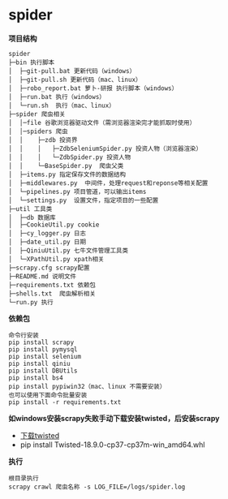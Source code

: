 # spider
**项目结构** 
```
spider
├─bin 执行脚本
│  ├─git-pull.bat 更新代码（windows）
│  ├─git-pull.sh 更新代码（mac、linux）
│  ├─robo_report.bat 萝卜-研报 执行脚本（windows）
│  ├─run.bat 执行（windows）
│  └─run.sh  执行（mac、linux）
├─spider 爬虫相关
│  │─file 谷歌浏览器驱动文件（需浏览器渲染完才能抓取时使用）
│  │─spiders 爬虫
│  │    ├─zdb 投资界
│  │    │   ├─ZdbSeleniumSpider.py 投资人物（浏览器渲染）
│  │    │   └─ZdbSpider.py 投资人物
│  │    └─BaseSpider.py  爬虫父类
│  ├─items.py 指定保存文件的数据结构
│  ├─middlewares.py  中间件，处理request和reponse等相关配置
│  └─pipelines.py 项目管道，可以输出items
│  └─settings.py  设置文件，指定项目的一些配置
├─util 工具类
│  ├─db 数据库
│  ├─CookieUtil.py cookie
│  ├─cy_logger.py 日志
│  ├─date_util.py 日期
│  ├─QiniuUtil.py 七牛文件管理工具类
│  └─XPathUtil.py xpath相关
├─scrapy.cfg scrapy配置 
├─README.md 说明文件
├─requirements.txt 依赖包
├─shells.txt  爬虫解析相关
└─run.py 执行
```
**依赖包**
```
命令行安装
pip install scrapy
pip install pymysql
pip install selenium
pip install qiniu
pip install DBUtils
pip install bs4
pip install pypiwin32（mac、linux 不需要安装）
也可以使用下面命令批量安装
pip install -r requirements.txt
```
**如windows安装scrapy失败手动下载安装twisted，后安装scrapy**
- [下载twisted](https://www.lfd.uci.edu/~gohlke/pythonlibs/#twisted)
- pip install Twisted-18.9.0-cp37-cp37m-win_amd64.whl

**执行**
```
根目录执行
scrapy crawl 爬虫名称 -s LOG_FILE=/logs/spider.log
```